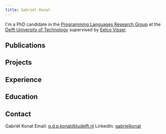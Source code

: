 ```yaml
---
title: Gabriël Konat
---
```


I'm a PhD candidate in the [Programming Languages Research Group](http://eelcovisser.org/wiki/group) at the [Delft University of Technology](https://www.tudelft.nl/) supervised by [Eelco Visser](http://eelcovisser.org/).


## Publications

## Projects

## Experience

## Education

## Contact

Gabriël Konat
Email: [g.d.p.konat@tudelft.nl](mailto:g.d.p.konat@tudelft.nl)
LinkedIn: [gabrielkonat](https://www.linkedin.com/in/gabrielkonat/)
